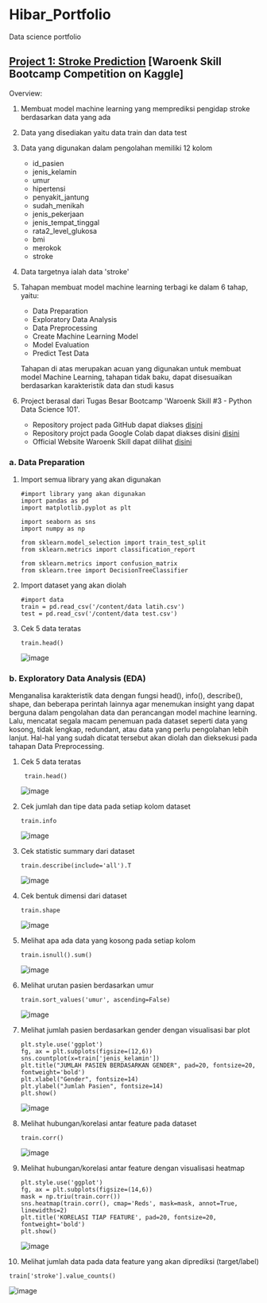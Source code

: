 # Hibar_Portfolio
Data science portfolio

## [Project 1: Stroke Prediction](https://github.com/hibartaufik/Stroke-Prediction) [Waroenk Skill Bootcamp Competition on Kaggle]
Overview:
1. Membuat model machine learning yang memprediksi pengidap stroke berdasarkan data yang ada 
2. Data yang disediakan yaitu data train dan data test
3. Data yang digunakan dalam pengolahan memiliki 12 kolom
   - id_pasien
   - jenis_kelamin
   - umur
   - hipertensi
   - penyakit_jantung
   - sudah_menikah
   - jenis_pekerjaan
   - jenis_tempat_tinggal
   - rata2_level_glukosa
   - bmi
   - merokok
   - stroke 
5. Data targetnya ialah data 'stroke'
6. Tahapan membuat model machine learning terbagi ke dalam 6 tahap, yaitu:
   - Data Preparation
   - Exploratory Data Analysis
   - Data Preprocessing
   - Create Machine Learning Model
   - Model Evaluation
   - Predict Test Data
   
   Tahapan di atas merupakan acuan yang digunakan untuk membuat model Machine Learning, tahapan tidak baku, dapat disesuaikan berdasarkan karakteristik data dan studi kasus
7. Project berasal dari Tugas Besar Bootcamp 'Waroenk Skill #3 - Python Data Science 101'.
   - Repository project pada GitHub dapat diakses [disini](https://github.com/hibartaufik/Stroke-Prediction)
   - Repository projct pada Google Colab dapat diakses disini [disini](https://colab.research.google.com/drive/1mZCqeNFj02YfWY0VlEOnVJfC6EEsQqMm?usp=sharing)
   - Official Website Waroenk Skill dapat dilihat [disini](http://waroenkskill.id/)

### a. Data Preparation
1. Import semua library yang akan digunakan
   ```
   #import library yang akan digunakan
   import pandas as pd
   import matplotlib.pyplot as plt

   import seaborn as sns
   import numpy as np

   from sklearn.model_selection import train_test_split
   from sklearn.metrics import classification_report

   from sklearn.metrics import confusion_matrix
   from sklearn.tree import DecisionTreeClassifier
   ```
2. Import dataset yang akan diolah
   ```
   #import data
   train = pd.read_csv('/content/data latih.csv')
   test = pd.read_csv('/content/data test.csv')
   ```
3. Cek 5 data teratas
   ```
   train.head()
   ```
   ![image](https://user-images.githubusercontent.com/74480780/110502864-2be77580-812e-11eb-9610-75421c2053f4.png)

### b. Exploratory Data Analysis (EDA)
Menganalisa karakteristik data dengan fungsi head(), info(), describe(), shape, dan beberapa perintah lainnya agar menemukan insight yang dapat berguna dalam pengolahan data dan perancangan model machine learning. Lalu, mencatat segala macam penemuan pada dataset seperti data yang kosong, tidak lengkap, redundant, atau data yang perlu pengolahan lebih lanjut. Hal-hal yang sudah dicatat tersebut akan diolah dan dieksekusi pada tahapan Data Preprocessing.
1. Cek 5 data teratas

   ```
    train.head()
   ```
   ![image](https://user-images.githubusercontent.com/74480780/110502864-2be77580-812e-11eb-9610-75421c2053f4.png)

2. Cek jumlah dan tipe data pada setiap kolom dataset
   ```
   train.info
   ```
   ![image](https://user-images.githubusercontent.com/74480780/110501825-289fba00-812d-11eb-8bae-fd9d61c4bcd5.png)

3. Cek statistic summary dari dataset
   ```
   train.describe(include='all').T
   ```
   ![image](https://user-images.githubusercontent.com/74480780/110504913-386ccd80-8130-11eb-8442-0e9ac9f5813d.png)

4. Cek bentuk dimensi dari dataset
   ```
   train.shape
   ```
   ![image](https://user-images.githubusercontent.com/74480780/110504983-4b7f9d80-8130-11eb-9831-b167e9765443.png)
   
5. Melihat apa ada data yang kosong pada setiap kolom
   ```
   train.isnull().sum() 
   ```
   ![image](https://user-images.githubusercontent.com/74480780/110505283-97324700-8130-11eb-87e8-4b25d4f5becf.png)
   
6. Melihat urutan pasien berdasarkan umur
   ```
   train.sort_values('umur', ascending=False)
   ```
   ![image](https://user-images.githubusercontent.com/74480780/110505485-c779e580-8130-11eb-9c4d-426944e96c13.png)

7. Melihat jumlah pasien berdasarkan gender dengan visualisasi bar plot
   ```
   plt.style.use('ggplot')
   fg, ax = plt.subplots(figsize=(12,6))
   sns.countplot(x=train['jenis_kelamin'])
   plt.title("JUMLAH PASIEN BERDASARKAN GENDER", pad=20, fontsize=20, fontweight='bold')
   plt.xlabel("Gender", fontsize=14)
   plt.ylabel("Jumlah Pasien", fontsize=14)
   plt.show()
   ```
   ![image](https://user-images.githubusercontent.com/74480780/110505687-fabc7480-8130-11eb-8717-4c0baf877307.png)
   
8. Melihat hubungan/korelasi antar feature pada dataset
   ```
   train.corr()
   ```
   ![image](https://user-images.githubusercontent.com/74480780/110505841-1e7fba80-8131-11eb-840f-3d48fc146ab9.png)
   
9. Melihat hubungan/korelasi antar feature dengan visualisasi heatmap
   ```
   plt.style.use('ggplot')
   fg, ax = plt.subplots(figsize=(14,6))
   mask = np.triu(train.corr())
   sns.heatmap(train.corr(), cmap='Reds', mask=mask, annot=True, linewidths=2)
   plt.title('KORELASI TIAP FEATURE', pad=20, fontsize=20, fontweight='bold')
   plt.show()
   ```
   ![image](https://user-images.githubusercontent.com/74480780/110506005-496a0e80-8131-11eb-8d15-2500c8ff8db1.png)
   
10. Melihat jumlah data pada data feature yang akan diprediksi (target/label)
   ```
   train['stroke'].value_counts()
   ```
   ![image](https://user-images.githubusercontent.com/74480780/110506191-74546280-8131-11eb-8c61-cd2828095246.png)









